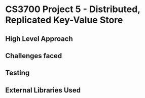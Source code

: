 # CS3700 Project 5 - Distributed, Replicated Key-Value Store

## High Level Approach



## Challenges faced

 

## Testing



## External Libraries Used


